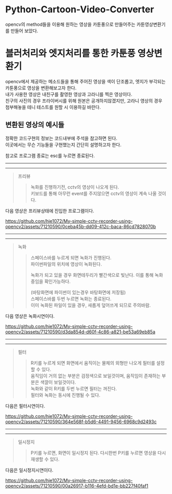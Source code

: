 # Python-Cartoon-Video-Converter
opencv의 method들을 이용해 원하는 영상을 카툰풍으로 만들어주는 카툰영상변환기를 만들어 보았다.

블러처리와 엣지처리를 통한 카툰풍 영상변환기
============================
opencv에서 제공하는 메소드들을 통해 주어진 영상을 색이 단조롭고, 엣지가 부각되는 카툰풍으로 영상을 변환해보고자 한다. <br/> 
내가 사용한 영상은 내친구를 촬영한 영상과 고라니를 찍은 영상이다. <br/> 
친구의 사진의 경우 프라이버시를 위해 원본은 공개하지않겠지만, 고라니 영상의 경우 첨부해놓을 테니 테스트를 원할 시 이용하길 바란다.<br/> 


변환된 영상의 예시들
--------------------------
정확한 코드구현의 정보는 코드내부에 주석을 참고하면 된다. <br/>
이곳에서는 무슨 기능들을 구현했는지 간단히 설명하고자 한다. <br/>

  참고로 프로그램 종료는 esc를 누르면 종료된다. 
* * *
* * *
>프리뷰
>  >  녹화를 진행하기전, cctv의 영상이 나오게 된다. <br/>
>  > 키보드를 통해 아무런 event를 주지않으면 cctv의 영상이 계속 나올 것이다.<br/>


다음 영상은 프리뷰상태에 진입한 프로그램이다. <br/>


https://github.com/hje1072/My-simple-cctv-recorder-using-opencv2/assets/71210590/0ceba45b-dd09-412c-baca-86cd7828070b
* * *
* * *
>녹화
>  >  스페이스바를 누르게 되면 녹화가 진행된다.<br/>
>  > 파이썬파일의 위치에 영상이 녹화된다.<br/>
>  >
>  >   녹화가 되고 있을 경우 화면테두리가 빨간색으로 빛난다. 이를 통해 녹화중임을 확인가능하다.
>  > 
>  > (바탕화면에 파이썬이 있는경우 바탕화면에 저장됨)<br/>
>  > 스페이스바를 두번 누르면 녹화는 종료된다.<br/>
>  >  이미 녹화된 파일이 있을 경우, 새롭게 덮어쓰게 되므로 주의바람.<br/>

다음 영상은 녹화시연이다. <br/>


https://github.com/hje1072/My-simple-cctv-recorder-using-opencv2/assets/71210590/d3da854d-d60f-4c86-a821-be53a69eb85a

* * *
* * *
>필터
>  >  R키를 누르게 되면 화면에서 움직이는 물체의 외형만 나오게 필터를 설정할 수 있다. <br/>
>  > 움직임이 거의 없는 부분은 검정색으로 보일것이며, 움직임이 존재하는 부분은 색깔이 보일것이다.<br/>
>  >  녹화와 같이 R키를 두번 누르면 필터는 꺼진다.<br/>
>  >  필터와 녹화는 동시에 진행될 수 있다.<br/>

다음은 필터시연이다. <br/>



https://github.com/hje1072/My-simple-cctv-recorder-using-opencv2/assets/71210590/364e568f-b5d6-4491-9456-6968c9d2493c


* * *
* * *

>일시정지
>  > P키를 누르면, 화면이 일시정지 된다. 다시한번 P키를 누르면 영상을 다시 재생할 수 있다.<br/>

다음은 일시정지시연이다. <br/>


https://github.com/hje1072/My-simple-cctv-recorder-using-opencv2/assets/71210590/00a26917-b116-4efd-bd1e-bb227f40faf1
